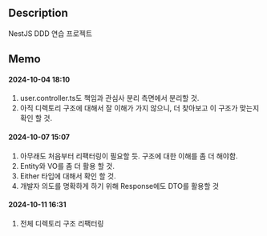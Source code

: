 ## Description
NestJS DDD 연습 프로젝트

## Memo
#### 2024-10-04 18:10  
1. user.controller.ts도 책임과 관심사 분리 측면에서 분리할 것.  
2. 아직 디렉토리 구조에 대해서 잘 이해가 가지 않으니, 더 찾아보고 이 구조가 맞는지 확인 할 것.

#### 2024-10-07 15:07
1. 아무래도 처음부터 리팩터링이 필요할 듯. 구조에 대한 이해를 좀 더 해야함.
2. Entity와 VO를 좀 더 활용 할 것.
3. Either 타입에 대해서 확인 할 것.
4. 개발자 의도를 명확하게 하기 위해 Response에도 DTO를 활용할 것

#### 2024-10-11 16:31
1. 전체 디렉토리 구조 리팩터링